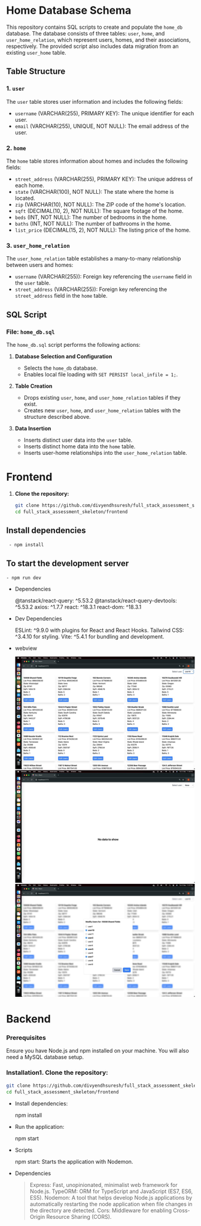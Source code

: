 # Home Database Schema

This repository contains SQL scripts to create and populate the `home_db` database. The database consists of three tables: `user`, `home`, and `user_home_relation`, which represent users, homes, and their associations, respectively. The provided script also includes data migration from an existing `user_home` table.

## Table Structure

### 1. `user`

The `user` table stores user information and includes the following fields:

- `username` (VARCHAR(255), PRIMARY KEY): The unique identifier for each user.
- `email` (VARCHAR(255), UNIQUE, NOT NULL): The email address of the user.

### 2. `home`

The `home` table stores information about homes and includes the following fields:

- `street_address` (VARCHAR(255), PRIMARY KEY): The unique address of each home.
- `state` (VARCHAR(100), NOT NULL): The state where the home is located.
- `zip` (VARCHAR(10), NOT NULL): The ZIP code of the home's location.
- `sqft` (DECIMAL(10, 2), NOT NULL): The square footage of the home.
- `beds` (INT, NOT NULL): The number of bedrooms in the home.
- `baths` (INT, NOT NULL): The number of bathrooms in the home.
- `list_price` (DECIMAL(15, 2), NOT NULL): The listing price of the home.

### 3. `user_home_relation`

The `user_home_relation` table establishes a many-to-many relationship between users and homes:

- `username` (VARCHAR(255)): Foreign key referencing the `username` field in the `user` table.
- `street_address` (VARCHAR(255)): Foreign key referencing the `street_address` field in the `home` table.

## SQL Script

### File: `home_db.sql`

The `home_db.sql` script performs the following actions:

1. **Database Selection and Configuration**

   - Selects the `home_db` database.
   - Enables local file loading with `SET PERSIST local_infile = 1;`.

2. **Table Creation**

   - Drops existing `user`, `home`, and `user_home_relation` tables if they exist.
   - Creates new `user`, `home`, and `user_home_relation` tables with the structure described above.

3. **Data Insertion**
   - Inserts distinct user data into the `user` table.
   - Inserts distinct home data into the `home` table.
   - Inserts user-home relationships into the `user_home_relation` table.

# Frontend

1. **Clone the repository:**

   ```bash
   git clone https://github.com/divyendhsuresh/full_stack_assessment_skeleton.git
   cd full_stack_assessment_skeleton/frontend
   ```

## Install dependencies

     - npm install

## To start the development server

    - npm run dev

- Dependencies

  @tanstack/react-query: ^5.53.2
  @tanstack/react-query-devtools: ^5.53.2
  axios: ^1.7.7
  react: ^18.3.1
  react-dom: ^18.3.1

- Dev Dependencies

  ESLint: ^9.9.0 with plugins for React and React Hooks.
  Tailwind CSS: ^3.4.10 for styling.
  Vite: ^5.4.1 for bundling and development.

- webview

  ![screenshots](images/screenShots-1.jpeg)
  ![screenshots](images/screenShots-2.jpeg)
  ![screenshots](images/screenShots-3.jpeg)

# Backend

### Prerequisites

Ensure you have Node.js and npm installed on your machine. You will also need a MySQL database setup.

### Installation1. **Clone the repository:**

```bash
git clone https://github.com/divyendhsuresh/full_stack_assessment_skeleton.git
cd full_stack_assessment_skeleton/frontend
```

- Install dependencies:

  npm install

- Run the application:

  npm start

- Scripts

  npm start: Starts the application with Nodemon.

- Dependencies
  > Express: Fast, unopinionated, minimalist web framework for Node.js.
  > TypeORM: ORM for TypeScript and JavaScript (ES7, ES6, ES5).
  > Nodemon: A tool that helps develop Node.js applications by automatically restarting the node application when file changes in the directory are detected.
  > Cors: Middleware for enabling Cross-Origin Resource Sharing (CORS).
